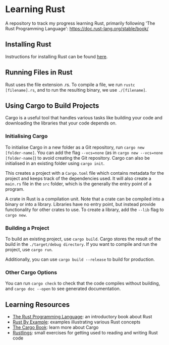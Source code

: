 # Learning Rust

A repository to track my progress learning Rust, primarily following 'The Rust Programming Language': https://doc.rust-lang.org/stable/book/

## Installing Rust

Instructions for installing Rust can be found <a href="https://doc.rust-lang.org/stable/book/ch01-01-installation.html">here</a>.

## Running Files in Rust

Rust uses the file extension .rs. To compile a file, we run `rustc [filename].rs`, and to run the resulting binary, we use `./[filename]`.

## Using Cargo to Build Projects

Cargo is a useful tool that handles various tasks like building your code and downloading the libraries that your code depends on.

### Initialising Cargo

To initialise Cargo in a new folder as a Git repository, run `cargo new [folder-name]`. You can add the flag `--vcs=none` (as in `cargo new --vcs=none [folder-name]`) to avoid creating the Git repository. Cargo can also be initialised in an existing folder using `cargo init`.

This creates a project with a `Cargo.toml` file which contains metadata for the project and keeps track of the dependencies used. It will also create a `main.rs` file in the `src` folder, which is the generally the entry point of a program.

A crate in Rust is a compilation unit. Note that a crate can be compiled into a binary or into a library. Libraries have no entry point, but instead provide functionality for other crates to use. To create a library, add the `--lib` flag to `cargo new`.

### Building a Project

To build an existing project, use `cargo build`. Cargo stores the result of the build in the `./target/debug directory`. If you want to compile and run the project, use `cargo run`.

Additionally, you can use `cargo build --release` to build for production.

### Other Cargo Options

You can run `cargo check` to check that the code compiles without building, and `cargo doc --open` to see generated documentation.

## Learning Resources

- <a href="https://doc.rust-lang.org/book/">The Rust Programming Language</a>: an introductory book about Rust
- <a href="https://doc.rust-lang.org/stable/rust-by-example/">Rust By Example</a>: examples illustrating various Rust concepts
- <a href="https://doc.rust-lang.org/stable/cargo/">The Cargo Book</a>: learn more about Cargo 
- <a href="https://github.com/rust-lang/rustlings">Rustlings</a>: small exercises for getting used to reading and writing Rust code